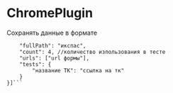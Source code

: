 # ChromePlugin
Сохранять данные в формате
```[{
	"fullPath": "икспас",
	"count": 4, //количество изпользования в тесте
	"urls": ["url формы"],
	"tests": {
		"название ТК": "ссылка на тк"
	}
}]```
